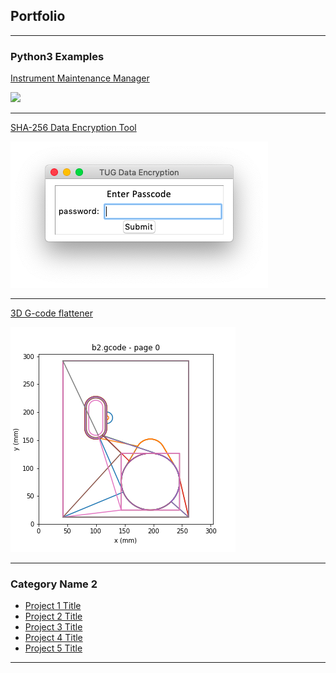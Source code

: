 ## Portfolio

---

### Python3 Examples

[Instrument Maintenance Manager](/instrument_mgr)

<img src="images/dummy_thumbnail.jpg?raw=true"/>

---
[SHA-256 Data Encryption Tool](/data_encryption)

<img src="images/encrypter1.png"/>

---
[3D G-code flattener](/3d_2d.md)

<img src="images/pyplot.png"/>

---

### Category Name 2

- [Project 1 Title](http://example.com/)
- [Project 2 Title](http://example.com/)
- [Project 3 Title](http://example.com/)
- [Project 4 Title](http://example.com/)
- [Project 5 Title](http://example.com/)

---
